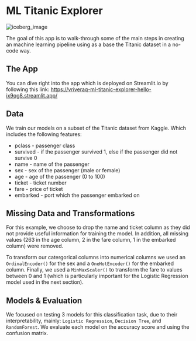 
# ML Titanic Explorer

![iceberg_image](https://plus.unsplash.com/premium_photo-1676573201187-fb4546c5bf8a?ixlib=rb-4.0.3&ixid=M3wxMjA3fDB8MHxwaG90by1wYWdlfHx8fGVufDB8fHx8fA%3D%3D&auto=format&fit=crop&w=1032&q=80)

The goal of this app is to walk-through some of the main steps in creating an machine learning pipeline using as a base the Titanic dataset in a no-code way.

## The App

You can dive right into the app which is deployed on Streamlit.io by following this link: https://vriveraq-ml-titanic-explorer-hello-ix9qg8.streamlit.app/

## Data

We train our models on a subset of the Titanic dataset from Kaggle. Which includes the following features:

* pclass	- passenger class
* survived	- if the passenger survived 1, else if the passenger did not survive 0
* name	- name of the passenger
* sex	- sex of the passenger (male or female)
* age	- age of the passenger (0 to 100)
* ticket	- ticket number
* fare	- price of ticket
* embarked - port which the passenger embarked on

## Missing Data and Transformations

For this example, we choose to drop the name and ticket column as they did not provide useful information for training the model. In addition, all missing values (263 in the age column, 2 in the fare column, 1 in the embarked column) were removed.

To transform our catergorical columns into numerical columns we used an `OrdinalEncoder()` for the sex and a `OneHotEncoder()` for the embarked column.  Finally, we used a `MinMaxScaler()` to transform the fare to values between 0 and 1 (which is particularly important for the Logistic Regression model used in the next section).

## Models & Evaluation

We focused on testing 3 models for this classification task, due to their interpretability, mainly: `Logistic Regression`, `Decision Tree`, and `RandomForest`. We evaluate each model on the accuracy score and using the confusion matrix. 



